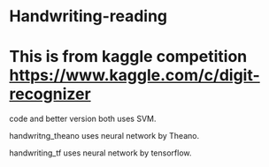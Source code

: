 # Handwriting-reading

# This is from kaggle competition https://www.kaggle.com/c/digit-recognizer

code and better version both uses SVM. 

handwritng_theano uses neural network by Theano. 

handwriting_tf uses neural network by tensorflow.
